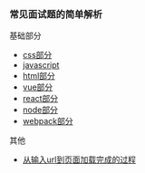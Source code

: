 ### 常见面试题的简单解析
基础部分
- [css部分]()
- [javascript]()
- [html部分]()
- [vue部分]()
- [react部分]()
- [node部分]()
- [webpack部分]()

其他
- [从输入url到页面加载完成的过程]()